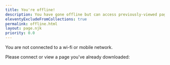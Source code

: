 ```yaml
---
title: You're offline!
description: You have gone offline but can access previously-viewed pages.
eleventyExcludeFromCollections: true
permalink: offline.html
layout: page.njk
priority: 0.0
---
```


You are not connected to a wi-fi or mobile network.

Please connect or view a page you've already downloaded:

<ul id="{% meta 'offlinepages' %}"></ul>
